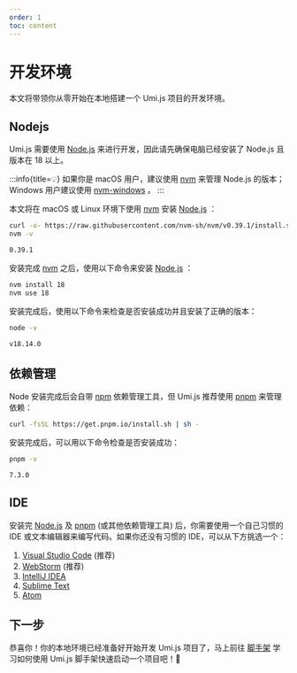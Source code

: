 ```yaml
---
order: 1
toc: content
---
```


# 开发环境

本文将带领你从零开始在本地搭建一个 Umi.js 项目的开发环境。

## Nodejs

Umi.js 需要使用 [Node.js](https://nodejs.org/zh-cn/) 来进行开发，因此请先确保电脑已经安装了 Node.js 且版本在 18 以上。

:::info{title=💡}
如果你是 macOS 用户，建议使用 [nvm](https://github.com/nvm-sh/nvm) 来管理 Node.js 的版本；
Windows 用户建议使用 [nvm-windows](https://github.com/coreybutler/nvm-windows) 。
:::

本文将在 macOS 或 Linux 环境下使用 [nvm](https://github.com/nvm-sh/nvm) 安装 [Node.js](https://nodejs.org/zh-cn/) ：

```bash
curl -o- https://raw.githubusercontent.com/nvm-sh/nvm/v0.39.1/install.sh | bash
nvm -v

0.39.1
```

安装完成 [nvm](https://github.com/nvm-sh/nvm) 之后，使用以下命令来安装 [Node.js](https://nodejs.org/zh-cn/) ：

```bash
nvm install 18
nvm use 18
```

安装完成后，使用以下命令来检查是否安装成功并且安装了正确的版本：

```bash
node -v

v18.14.0
```

## 依赖管理

Node 安装完成后会自带 [npm](https://www.npmjs.com/) 依赖管理工具，但 Umi.js 推荐使用 [pnpm](https://pnpm.io/) 来管理依赖：

```bash
curl -fsSL https://get.pnpm.io/install.sh | sh -
```

安装完成后，可以用以下命令检查是否安装成功：

```bash
pnpm -v

7.3.0
```

## IDE

安装完 [Node.js](https://nodejs.org/zh-cn/) 及 [pnpm](https://pnpm.io/) (或其他依赖管理工具) 后，你需要使用一个自己习惯的 IDE 或文本编辑器来编写代码。如果你还没有习惯的 IDE，可以从下方挑选一个：

1. [Visual Studio Code](https://code.visualstudio.com/) (推荐)
2. [WebStorm](https://www.jetbrains.com/webstorm/) (推荐)
3. [IntelliJ IDEA](https://www.jetbrains.com/idea/)
4. [Sublime Text](https://www.sublimetext.com/)
5. [Atom](https://atom.io/)

## 下一步

恭喜你！你的本地环境已经准备好开始开发 Umi.js 项目了，马上前往 [脚手架](boilerplate) 学习如何使用 Umi.js 脚手架快速启动一个项目吧！🎉
